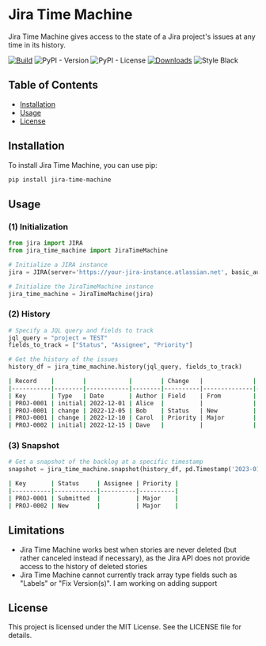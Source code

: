 # Jira Time Machine

Jira Time Machine gives access to the state of a Jira project's issues at any time in its history.

[![Build](https://github.com/ingoweiss/jira-time-machine/actions/workflows/build.yml/badge.svg)](https://github.com/ingoweiss/jira-time-machine/actions/workflows/build.yml)
![PyPI - Version](https://img.shields.io/pypi/v/jira-time-machine)
![PyPI - License](https://img.shields.io/pypi/l/jira-time-machine)
[![Downloads](https://static.pepy.tech/badge/jira-time-machine)](https://pepy.tech/project/jira-time-machine)
![Style Black](https://img.shields.io/badge/style-black-000000)

## Table of Contents

- [Installation](#installation)
- [Usage](#usage)
- [License](#license)

## Installation

To install Jira Time Machine, you can use pip:

```sh
pip install jira-time-machine
```

## Usage

### (1) Initialization

```python
from jira import JIRA
from jira_time_machine import JiraTimeMachine

# Initialize a JIRA instance
jira = JIRA(server='https://your-jira-instance.atlassian.net', basic_auth=('email', 'api_token'))

# Initialize the JiraTimeMachine instance
jira_time_machine = JiraTimeMachine(jira)
```

### (2) History

```python
# Specify a JQL query and fields to track
jql_query = "project = TEST"
fields_to_track = ["Status", "Assignee", "Priority"]

# Get the history of the issues
history_df = jira_time_machine.history(jql_query, fields_to_track)
```

```bash
| Record    |        |            |        | Change   |              |             | Tracked     |          |          |
|-----------|--------|------------|--------|----------|--------------|-------------|-------------|----------|----------|
| Key       | Type   | Date       | Author | Field    | From         | To          | Status      | Assignee | Priority |
| PROJ-0001 | initial| 2022-12-01 | Alice  |          |              |             | New         |          | Major    |
| PROJ-0001 | change | 2022-12-05 | Bob    | Status   | New          | In Progress | In Progress |          | Major    |
| PROJ-0001 | change | 2022-12-10 | Carol  | Priority | Major        | Critical    | In Progress |          | Critical |
| PROJ-0002 | initial| 2022-12-15 | Dave   |          |              |             | New         |          | Major    |
```

### (3) Snapshot

```python
# Get a snapshot of the backlog at a specific timestamp
snapshot = jira_time_machine.snapshot(history_df, pd.Timestamp('2023-01-01'))
```

```bash
| Key       | Status     | Assignee | Priority |
|-----------|------------|----------|----------|
| PROJ-0001 | Submitted  |          | Major    |
| PROJ-0002 | New        |          | Major    |
```

## Limitations

- Jira Time Machine works best when stories are never deleted (but rather canceled instead if necessary), as the Jira API does not provide access to the history of deleted stories
- Jira Time Machine cannot currently track array type fields such as "Labels" or "Fix Version(s)". I am working on adding support

## License

This project is licensed under the MIT License. See the LICENSE file for details.

